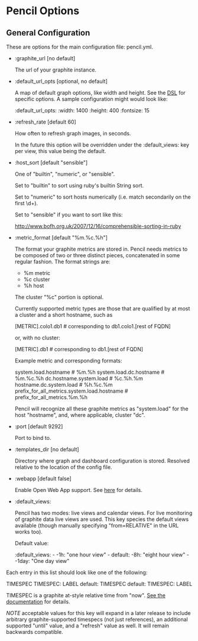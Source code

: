 # Pencil Options

## General Configuration

These are options for the main configuration file: pencil.yml.

* :graphite_url [no default]

  The url of your graphite instance.

* :default_url_opts [optional, no default]

  A map of default graph options, like width and height. See the
  [DSL](https://github.com/ripienaar/graphite-graph-dsl/wiki) for specific
  options. A sample configuration might would look like:

    :default_url_opts:
      :width: 1400
      :height: 400
      :fontsize: 15

* :refresh_rate [default 60]

  How often to refresh graph images, in seconds.

  In the future this option will be overridden under the :default_views: key
  per view, this value being the default.

* :host_sort [default "sensible"]

  One of "builtin", "numeric", or "sensible".

  Set to "builtin" to sort using ruby's builtin String sort.

  Set to "numeric" to sort hosts numerically (i.e. match secondarily on the
  first \d+).

  Set to "sensible" if you want to sort like this:

  http://www.bofh.org.uk/2007/12/16/comprehensible-sorting-in-ruby

* :metric_format [default "%m.%c.%h"]

  The format your graphite metrics are stored in. Pencil needs metrics to be
  composed of two or three distinct pieces, concatenated in some regular
  fashion. The format strings are:

  * %m metric
  * %c cluster
  * %h host

  The cluster "%c" portion is optional.

  Currently supported metric types are those that are qualified by at most a
  cluster and a short hostname, such as

  [METRIC].colo1.db1 # corresponding to db1.colo1.[rest of FQDN]
  
  or, with no cluster:

  [METRIC].db1 # corresponding to db1.[rest of FQDN]

  Example metric and corresponding formats:

  system.load.hostname                          # %m.%h
  system.load.dc.hostname                       # %m.%c.%h
  dc.hostname.system.load                       # %c.%h.%m
  hostname.dc.system.load                       # %h.%c.%m
  prefix_for_all_metrics.system.load.hostname   # prefix_for_all_metrics.%m.%h

  Pencil will recognize all these graphite metrics as "system.load" for the
  host "hostname", and, where applicable, cluster "dc".

* :port [default 9292]

   Port to bind to.

* :templates_dir [no default]

   Directory where graph and dashboard configuration is stored. Resolved
   relative to the location of the config file.

* :webapp [default false]

   Enable Open Web App support. See [here](./webapp.md) for details.

* :default_views:

  Pencil has two modes: live views and calendar views. For live monitoring of
  graphite data live views are used. This key species the default views
  available (though manually specifying "from=RELATIVE" in the URL works too).

  Default value:

    :default_views:
      - -1h: "one hour view"
      - default:
         -8h: "eight hour view"
      - -1day: "One day view"

 Each entry in this list should look like one of the following:

 TIMESPEC
 TIMESPEC: LABEL
 default: TIMESPEC
 default: TIMESPEC: LABEL

 TIMESPEC is a graphite at-style relative time from
 "now". [See the documentation](https://graphite.readthedocs.org/en/latest/render_api.html#from-until)
 for details.

 *NOTE* acceptable values for this key will expand in a later release to
 include arbitrary graphite-supported timespecs (not just references), an
 additional supported "until" value, and a "refresh" value as well. It will
 remain backwards compatible.

